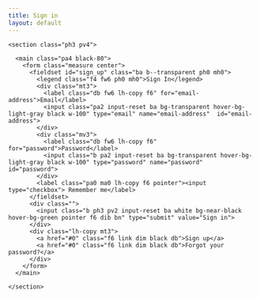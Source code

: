 ```yaml
---
title: Sign in
layout: default
---
```


    <section class="ph3 pv4">
      
      <main class="pa4 black-80">
        <form class="measure center">
          <fieldset id="sign_up" class="ba b--transparent ph0 mh0">
            <legend class="f4 fw6 ph0 mh0">Sign In</legend>
            <div class="mt3">
              <label class="db fw6 lh-copy f6" for="email-address">Email</label>
              <input class="pa2 input-reset ba bg-transparent hover-bg-light-gray black w-100" type="email" name="email-address"  id="email-address">
            </div>
            <div class="mv3">
              <label class="db fw6 lh-copy f6" for="password">Password</label>
              <input class="b pa2 input-reset ba bg-transparent hover-bg-light-gray black w-100" type="password" name="password"  id="password">
            </div>
            <label class="pa0 ma0 lh-copy f6 pointer"><input type="checkbox"> Remember me</label>
          </fieldset>
          <div class="">
            <input class="b ph3 pv2 input-reset ba white bg-near-black hover-bg-green pointer f6 dib bn" type="submit" value="Sign in">
          </div>
          <div class="lh-copy mt3">
            <a href="#0" class="f6 link dim black db">Sign up</a>
            <a href="#0" class="f6 link dim black db">Forgot your password?</a>
          </div>
        </form>
      </main>
      
    </section>
